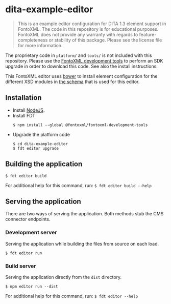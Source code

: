 # dita-example-editor

> This is an example editor configuration for DITA 1.3 element support in FontoXML. The code in this repository is for
  educational purposes. FontoXML does not provide any warranty with regards to feature-completeness or stability of this
  package. Please see the license file for more information.

The proprietary code in `platform/` and `tools/` is not included with this repository. Please use the [FontoXML
development tools](https://www.npmjs.com/package/@fontoxml/fontoxml-development-tools) to perform an SDK upgrade in
order to download this code. See also the install instructions.

This FontoXML editor uses [bower](https://bower.io) to install element configuration for the different XSD modules in
[the schema](https://github.com/fontoxml/dita-example-schema-bundle) that is used for this editor.


## Installation
- Install [NodeJS](https://nodejs.org).
- Install FDT
  ```
  $ npm install --global @fontoxml/fontoxml-development-tools
  ```
- Upgrade the platform code
  ```
  $ cd dita-example-editor
  $ fdt editor upgrade
  ```


## Building the application

```
$ fdt editor build
```

For additional help for this command, run: `$ fdt editor build --help`


## Serving the application

There are two ways of serving the application. Both methods stub the CMS connector endpoints.


### Development server

Serving the application while building the files from source on each load.

```
$ fdt editor run
```


### Build server

Serving the application directly from the `dist` directory.

```
$ npm editor run --dist
```

For additional help for this command, run: `$ fdt editor --help`
